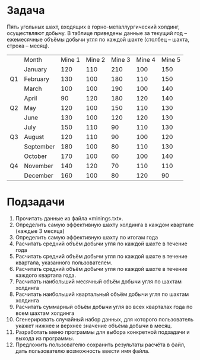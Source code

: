 # Задача
Пять угольных шахт, входящих в горно-металлургический холдинг,
осуществляют добычу. В таблице приведены данные за текущий год –
ежемесячные объёмы добычи угля по каждой шахте (столбец – шахта, строка –
месяц).

<table>
    <tr>
        <td></td>
        <td>Month</td>
        <td>Mine 1</td>
        <td>Mine 2</td>
        <td>Mine 3</td>
        <td>Mine 4</td>
        <td>Mine 5</td>
    </tr>
    <tr>
        <td rowspan="3">Q1</td>
        <td>January</td>
        <td>120</td>
        <td>110</td>
        <td>210</td>
        <td>100</td>
        <td>150</td>
    </tr>
    <tr>
        <td>February</td>
        <td>130</td>
        <td>100</td>
        <td>180</td>
        <td>110</td>
        <td>150</td>
    </tr>
    <tr>
        <td>March</td>
        <td>100</td>
        <td>100</td>
        <td>190</td>
        <td>100</td>
        <td>140</td>
    </tr>
    <tr>
        <td rowspan="3">Q2</td>
        <td>April</td>
        <td>90</td>
        <td>120</td>
        <td>180</td>
        <td>120</td>
        <td>140<span style="font-size: 1rem;"></span></td>
    </tr>
    <tr>
        <td>May</td>
        <td>120</td>
        <td>100</td>
        <td>150</td>
        <td>110</td>
        <td>130</td>
    </tr>
    <tr>
        <td>June</td>
        <td>130</td>
        <td>100</td>
        <td>120</td>
        <td>120</td>
        <td>130</td>
    </tr>
    <tr>
        <td rowspan="3">Q3</td>
        <td>July</td>
        <td>150</td>
        <td>110</td>
        <td>90</td>
        <td>110</td>
        <td>130</td>
    </tr>
    <tr>
        <td>August</td>
        <td>120</td>
        <td>110</td>
        <td>90</td>
        <td>100</td>
        <td>120</td>
    </tr>
    <tr>
        <td>September</td>
        <td>180</td>
        <td>100</td>
        <td>80</td>
        <td>110</td>
        <td>130</td>
    </tr>
    <tr>
        <td rowspan="3">Q4</td>
        <td>October</td>
        <td>170</td>
        <td>100</td>
        <td>60</td>
        <td>100</td>
        <td>140</td>
    </tr>
    <tr>
        <td>November</td>
        <td>140</td>
        <td>120</td>
        <td>70</td>
        <td>110</td>
        <td>110</td>
    </tr>
    <tr>
        <td>December</td>
        <td>160</td>
        <td>100</td>
        <td>80</td>
        <td>120</td>
        <td>90</td>
    </tr>
</table>

# Подзадачи
1. Прочитать данные из файла «minings.txt».
2. Определить самую эффективную шахту холдинга в каждом квартале
(каждые 3 месяца)
3. Определить самую эффективную шахту по итогам года
4. Расчитать средний объём добычи угля по каждой шахте в течение года
5. Расчитать средний объём добычи угля по каждой шахте в течение
квартала, указанного пользователем.
6. Расчитать средний объём добычи угля по каждой шахте в течение
каждого квартала года.
7. Расчитать наибольший месячный объём добычи угля по шахтам холдинга
8. Расчитать наибольший квартальный объём добычи угля по шахтам
холдинга
9. Расчитать суммарный объём добычи угля во всех кварталах года по всем
шахтам холдинга
10. Сгенерировать случайный набор данных, для которого пользователь
укажет нижнее и верхнее значение объёма добычи в месяц.
11. Разработать меню программы для выбора конкретной подзадачи и выхода
из программы.
12. Предложить пользователю сохранить результаты расчёта в файл, дать
пользователю возможность ввести имя файла.
